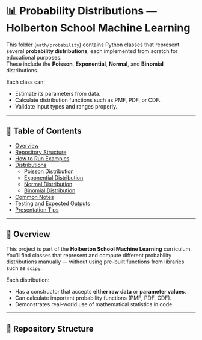 # 📊 Probability Distributions — Holberton School Machine Learning

This folder (`math/probability`) contains Python classes that represent several **probability distributions**, each implemented from scratch for educational purposes.  
These include the **Poisson**, **Exponential**, **Normal**, and **Binomial** distributions.

Each class can:
- Estimate its parameters from data.
- Calculate distribution functions such as PMF, PDF, or CDF.
- Validate input types and ranges properly.

---

## 🧭 Table of Contents

- [Overview](#overview)
- [Repository Structure](#repository-structure)
- [How to Run Examples](#how-to-run-examples)
- [Distributions](#distributions)
  - [Poisson Distribution](#poisson-distribution)
  - [Exponential Distribution](#exponential-distribution)
  - [Normal Distribution](#normal-distribution)
  - [Binomial Distribution](#binomial-distribution)
- [Common Notes](#common-notes)
- [Testing and Expected Outputs](#testing-and-expected-outputs)
- [Presentation Tips](#presentation-tips)

---

## 📘 Overview

This project is part of the **Holberton School Machine Learning** curriculum.  
You’ll find classes that represent and compute different probability distributions manually — without using pre-built functions from libraries such as `scipy`.

Each distribution:
- Has a constructor that accepts **either raw data** or **parameter values**.
- Can calculate important probability functions (PMF, PDF, CDF).
- Demonstrates real-world use of mathematical statistics in code.

---

## 📁 Repository Structure

